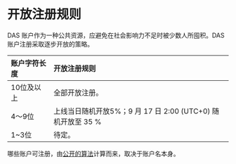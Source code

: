 # 开放注册规则

DAS 账户作为一种公共资源，应避免在社会影响力不足时被少数人所囤积。DAS 账户注册采取逐步开放的策略。

| 账户字符长度 | 开放注册规则 |
| :--- | :--- |
| 10位及以上 | 全部开放注册。 |
| 4～9位 | 上线当日随机开放5%；9 月 17 日 2:00 (UTC+0) 随机开放至 35 %|
| 1~3位 | 待定。 |

哪些账户可注册，由[公开的算法](https://github.com/DeAccountSystems/das-contracts/blob/fca9bfafb79950c7c5d4a86cb379f114b0188ccd/contracts/pre-account-cell-type/src/entry.rs#L579-L584)计算而来，取决于账户名本身。

